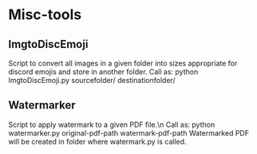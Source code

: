 # Misc-tools

## ImgtoDiscEmoji
  Script to convert all images in a given folder into sizes appropriate for discord emojis and store in another folder.
  Call as: python ImgtoDiscEmoji.py sourcefolder/ destinationfolder/

## Watermarker
  Script to apply watermark to a given PDF file.\n
  Call as: python watermarker.py original-pdf-path watermark-pdf-path
  Watermarked PDF will be created in folder where watermark.py is called.
